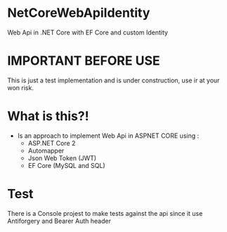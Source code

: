 # NetCoreWebApiIdentity
Web Api in .NET Core with EF Core and custom Identity

# IMPORTANT BEFORE USE
This is just a test implementation and is under construction, use ir at your won risk.

# What is this?!

  - Is an approach to implement Web Api in ASPNET CORE using :
    - ASP.NET Core 2
    - Automapper
    - Json Web Token (JWT)
    - EF Core (MySQL and SQL)


# Test
There is a Console projest to make tests against the api since it use Antiforgery and Bearer Auth header 

